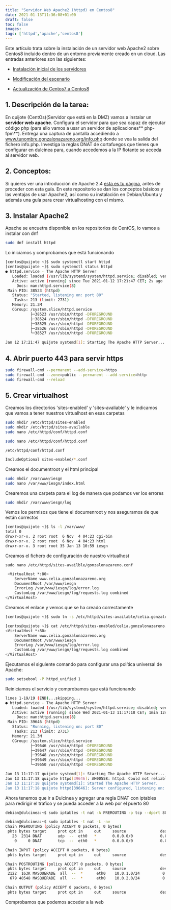 ```yaml
---
title: "Servidor Web Apache2 (httpd) en Centos8"
date: 2021-01-13T11:36:08+01:00
draft: false
toc: false
images:
tags: ['httpd','apache','centos8']
---
```



Este artículo trata sobre la instalación de un servidor web Apache2 sobre Centos8 incluido dentro de un entorno previamente creado en un cloud. Las entradas anteriores son las siguientes:

* [Instalación inicial de los servidores](https://unbitdeinformacioncadadia.netlify.app/posts/2020/11/instalaci%C3%B3n-y-configuraci%C3%B3n-inicial-de-los-servidores/)

* [Modificación del escenario](https://unbitdeinformacioncadadia.netlify.app/posts/2020/12/red-dmz.-modificacion-del-escenario./)

* [Actualización de Centos7 a Centos8](https://unbitdeinformacioncadadia.netlify.app/posts/2020/11/actualizacion-de-centos7-a-centos8/)

## 1. Descripción de la tarea:

En quijote (CentOs)(Servidor que está en la DMZ) vamos a instalar un **servidor web apache**. Configura el servidor para que sea capaz de ejecutar código php (para ello vamos a usar un servidor de aplicaciones** php-fpm**). Entrega una captura de pantalla accediendo a www.tunombre.gonzalonazareno.org/info.php donde se vea la salida del fichero info.php. Investiga la reglas DNAT de cortafuegos que tienes que configurar en dulcinea para, cuando accedemos a la IP flotante se acceda al servidor web.

## 2. Conceptos:

Si quieres ver una introducción de Apache 2.4 [esta es tu página](https://github.com/CeliaGMqrz/virtualhosting_apache/blob/main/introduccion_apache.md), antes de proceder con esta guía. En este repositorio se dan los conceptos básicos y las ventajas de usar Apache2, así como su instalación en Debian/Ubuntu y además una guía para crear virtualhosting con el mismo.

## 3. Instalar Apache2

Apache se encuetra disponible en los repositorios de CentOS, lo vamos a instalar con dnf

```sh
sudo dnf install httpd
```

Lo iniciamos y comprobamos que está funcionando

```sh
[centos@quijote ~]$ sudo systemctl start httpd
[centos@quijote ~]$ sudo systemctl status httpd
● httpd.service - The Apache HTTP Server
   Loaded: loaded (/usr/lib/systemd/system/httpd.service; disabled; vendor preset: disabled)
   Active: active (running) since Tue 2021-01-12 17:21:47 CET; 2s ago
     Docs: man:httpd.service(8)
 Main PID: 38523 (httpd)
   Status: "Started, listening on: port 80"
    Tasks: 213 (limit: 2731)
   Memory: 21.3M
   CGroup: /system.slice/httpd.service
           ├─38523 /usr/sbin/httpd -DFOREGROUND
           ├─38524 /usr/sbin/httpd -DFOREGROUND
           ├─38525 /usr/sbin/httpd -DFOREGROUND
           ├─38526 /usr/sbin/httpd -DFOREGROUND
           └─38527 /usr/sbin/httpd -DFOREGROUND

Jan 12 17:21:47 quijote systemd[1]: Starting The Apache HTTP Server...
```

## 4. Abrir puerto 443 para servir https

```sh
sudo firewall-cmd --permanent --add-service=https
sudo firewall-cmd --zone=public --permanent --add-service=http
sudo firewall-cmd --reload
```

## 5. Crear virtualhost

Creamos los directorios 'sites-enabled' y 'sites-avaliable' y le indicamos que vamos a tener nuestros virtualhost en esas carpetas

```sh
sudo mkdir /etc/httpd/sites-enabled
sudo mkdir /etc/httpd/sites-available
sudo nano /etc/httpd/conf/httpd.conf 
```

```sh
sudo nano /etc/httpd/conf/httpd.conf 
```

`/etc/httpd/conf/httpd.conf `

```sh
IncludeOptional sites-enabled/*.conf
```

Creamos el documentroot y el html principal

```sh
sudo mkdir /var/www/iesgn
sudo nano /var/www/iesgn/index.html
```

Crearemos una carpeta para el log de manera que podamos ver los errores

```sh
sudo mkdir /var/www/iesgn/log
```

Vemos los permisos que tiene el documenroot y nos aseguramos de que están correctos

```sh
[centos@quijote ~]$ ls -l /var/www/
total 0
drwxr-xr-x. 2 root root  6 Nov  4 04:23 cgi-bin
drwxr-xr-x. 2 root root  6 Nov  4 04:23 html
drwxr-xr-x. 3 root root 35 Jan 13 10:59 iesgn
```

Creamos el fichero de configuración de nuestro virtualhost

`sudo nano /etc/httpd/sites-availble/gonzalonazareno.conf`

```sh
 <VirtualHost *:80>
    ServerName www.celia.gonzalonazareno.org
    DocumentRoot /var/www/iesgn     
    ErrorLog /var/www/iesgn/log/error.log
    CustomLog /var/www/iesgn/log/requests.log combined
</VirtualHost>

```

Creamos el enlace y vemos que se ha creado correctamente

```sh
[centos@quijote ~]$ sudo ln -s /etc/httpd/sites-available/celia.gonzalonazareno.org.conf /etc/httpd/sites-enabled/

[centos@quijote ~]$ cat /etc/httpd/sites-enabled/celia.gonzalonazareno.org.conf 
<VirtualHost *:80>
    ServerName www.celia.gonzalonazareno.org
    DocumentRoot /var/www/iesgn
    ErrorLog /var/www/iesgn/log/error.log
    CustomLog /var/www/iesgn/log/requests.log combined
</VirtualHost>

```

Ejecutamos el siguiente comando para configurar una política universal de Apache:

```sh
sudo setsebool -P httpd_unified 1
```

Reiniciamos el servicio y comprobamos que está funcionando

```sh
lines 1-19/19 (END)...skipping...
● httpd.service - The Apache HTTP Server
   Loaded: loaded (/usr/lib/systemd/system/httpd.service; disabled; vendor preset: disabled)
   Active: active (running) since Wed 2021-01-13 11:17:18 CET; 1min 12s ago
     Docs: man:httpd.service(8)
 Main PID: 39646 (httpd)
   Status: "Running, listening on: port 80"
    Tasks: 213 (limit: 2731)
   Memory: 21.3M
   CGroup: /system.slice/httpd.service
           ├─39646 /usr/sbin/httpd -DFOREGROUND
           ├─39647 /usr/sbin/httpd -DFOREGROUND
           ├─39648 /usr/sbin/httpd -DFOREGROUND
           ├─39649 /usr/sbin/httpd -DFOREGROUND
           └─39650 /usr/sbin/httpd -DFOREGROUND

Jan 13 11:17:17 quijote systemd[1]: Starting The Apache HTTP Server...
Jan 13 11:17:18 quijote httpd[39646]: AH00558: httpd: Could not reliably determine the server's fully qu>
Jan 13 11:17:18 quijote systemd[1]: Started The Apache HTTP Server.
Jan 13 11:17:18 quijote httpd[39646]: Server configured, listening on: port 80

```

Ahora tenemos que ir a Dulcinea y agregar una regla DNAT con iptables para redirigir el trafico y se pueda acceder a la web por el puerto 80

```sh
debian@dulcinea:~$ sudo iptables -t nat -A PREROUTING -p tcp --dport 80 -i eth0 -j DNAT --to 10.0.2.4:80

debian@dulcinea:~$ sudo iptables -t nat -L -nv
Chain PREROUTING (policy ACCEPT 0 packets, 0 bytes)
 pkts bytes target     prot opt in     out     source               destination         
   23  2314 DNAT       udp  --  eth0   *       0.0.0.0/0            0.0.0.0/0            udp dpt:53 to:10.0.1.2:53
    0     0 DNAT       tcp  --  eth0   *       0.0.0.0/0            0.0.0.0/0            tcp dpt:80 to:10.0.2.4:80

Chain INPUT (policy ACCEPT 0 packets, 0 bytes)
 pkts bytes target     prot opt in     out     source               destination         

Chain POSTROUTING (policy ACCEPT 0 packets, 0 bytes)
 pkts bytes target     prot opt in     out     source               destination         
 2122  163K MASQUERADE  all  --  *      eth0    10.0.1.0/24          0.0.0.0/0           
  679 48548 MASQUERADE  all  --  *      eth0    10.0.2.0/24          0.0.0.0/0           

Chain OUTPUT (policy ACCEPT 0 packets, 0 bytes)
 pkts bytes target     prot opt in     out     source               destination  
```

Comprobamos que podemos acceder a la web

![]()